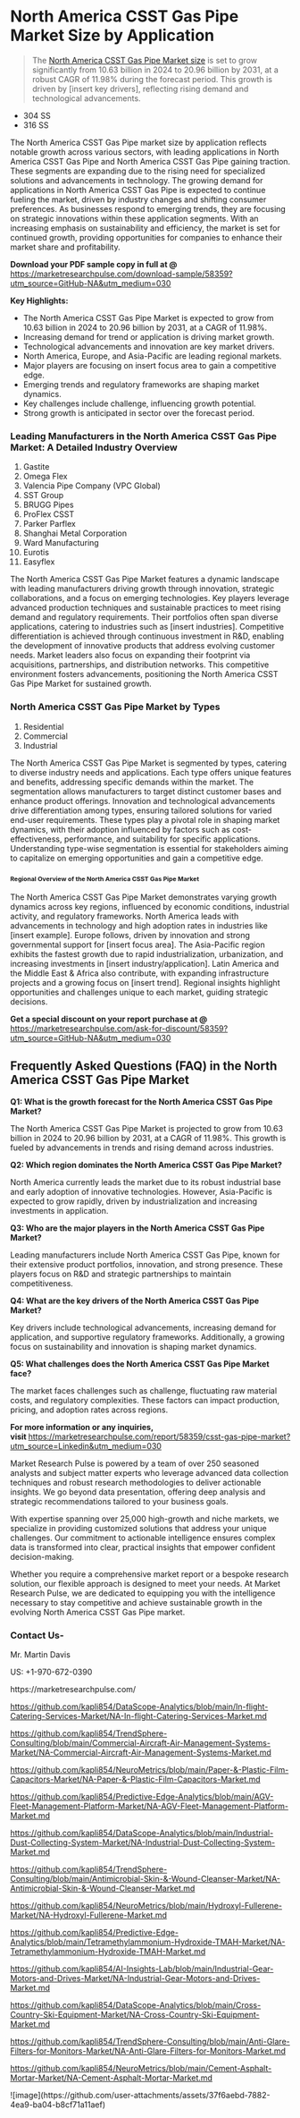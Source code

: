 <h1>North America CSST Gas Pipe Market&nbsp;Size by Application</h1><blockquote><p>The <a href="https://marketresearchpulse.com/download-sample/58359?utm_source=GitHub-NA&amp;utm_medium=030">North America CSST Gas Pipe Market size</a> is set to grow significantly from 10.63 billion in 2024 to 20.96 billion by 2031, at a robust CAGR of 11.98% during the forecast period. This growth is driven by [insert key drivers], reflecting rising demand and technological advancements.</p></blockquote><ul><li>304 SS<li> 316 SS</li></ul><p>The North America CSST Gas Pipe market size by application reflects notable growth across various sectors, with leading applications in North America CSST Gas Pipe and North America CSST Gas Pipe gaining traction. These segments are expanding due to the rising need for specialized solutions and advancements in technology. The growing demand for applications in North America CSST Gas Pipe is expected to continue fueling the market, driven by industry changes and shifting consumer preferences. As businesses respond to emerging trends, they are focusing on strategic innovations within these application segments. With an increasing emphasis on sustainability and efficiency, the market is set for continued growth, providing opportunities for companies to enhance their market share and profitability.</p><p><strong>Download your PDF sample copy in full at @ </strong><a href="https://marketresearchpulse.com/download-sample/58359?utm_source=GitHub-NA&amp;utm_medium=030">https://marketresearchpulse.com/download-sample/58359?utm_source=GitHub-NA&amp;utm_medium=030</a></p><p><strong>Key Highlights: </strong></p><ul><li>The North America CSST Gas Pipe Market is expected to grow from 10.63 billion in 2024 to 20.96 billion by 2031, at a CAGR of 11.98%.</li><li>Increasing demand for trend or application is driving market growth.</li><li>Technological advancements and innovation are key market drivers.</li><li>North America, Europe, and Asia-Pacific are leading regional markets.</li><li>Major players are focusing on insert focus area to gain a competitive edge.</li><li>Emerging trends and regulatory frameworks are shaping market dynamics.</li><li>Key challenges include challenge, influencing growth potential.</li><li>Strong growth is anticipated in sector over the forecast period.</li></ul><h3>Leading Manufacturers in the North America CSST Gas Pipe Market: A Detailed Industry Overview</h3><ol><li>Gastite</li><li>Omega Flex</li><li>Valencia Pipe Company (VPC Global)</li><li>SST Group</li><li>BRUGG Pipes</li><li>ProFlex CSST</li><li>Parker Parflex</li><li>Shanghai Metal Corporation</li><li>Ward Manufacturing</li><li>Eurotis</li><li>Easyflex</li></ol><div class="flex max-w-full flex-col flex-grow"><div class="min-h-8 text-message flex w-full flex-col items-end gap-2 whitespace-normal break-words [.text-message+&amp;]:mt-5" dir="auto" data-message-author-role="assistant" data-message-id="fd8432e4-4910-450d-b182-61b7bfb0a01f" data-message-model-slug="gpt-4o"><div class="flex w-full flex-col gap-1 empty:hidden first:pt-[3px]"><div class="markdown prose w-full break-words dark:prose-invert light"><p>The North America CSST Gas Pipe Market features a dynamic landscape with leading manufacturers driving growth through innovation, strategic collaborations, and a focus on emerging technologies. Key players leverage advanced production techniques and sustainable practices to meet rising demand and regulatory requirements. Their portfolios often span diverse applications, catering to industries such as [insert industries]. Competitive differentiation is achieved through continuous investment in R&amp;D, enabling the development of innovative products that address evolving customer needs. Market leaders also focus on expanding their footprint via acquisitions, partnerships, and distribution networks. This competitive environment fosters advancements, positioning the North America CSST Gas Pipe Market for sustained growth.</p></div></div></div></div><h3>North America CSST Gas Pipe Market by Types</h3><ol><li>Residential<li> Commercial<li> Industrial</li></ol><div class="flex max-w-full flex-col flex-grow"><div class="min-h-8 text-message flex w-full flex-col items-end gap-2 whitespace-normal break-words [.text-message+&amp;]:mt-5" dir="auto" data-message-author-role="assistant" data-message-id="084470be-0bb7-4664-bddf-5156b4f41249" data-message-model-slug="gpt-4o-mini"><div class="flex w-full flex-col gap-1 empty:hidden first:pt-[3px]"><div class="markdown prose w-full break-words dark:prose-invert light"><p>The North America CSST Gas Pipe Market is segmented by types, catering to diverse industry needs and applications. Each type offers unique features and benefits, addressing specific demands within the market. The segmentation allows manufacturers to target distinct customer bases and enhance product offerings. Innovation and technological advancements drive differentiation among types, ensuring tailored solutions for varied end-user requirements. These types play a pivotal role in shaping market dynamics, with their adoption influenced by factors such as cost-effectiveness, performance, and suitability for specific applications. Understanding type-wise segmentation is essential for stakeholders aiming to capitalize on emerging opportunities and gain a competitive edge.</p></div></div></div></div><h3><span style="font-size: 11px;">Regional Overview of the North America CSST Gas Pipe Market</span></h3><div class="flex max-w-full flex-col flex-grow"><div class="min-h-8 text-message flex w-full flex-col items-end gap-2 whitespace-normal break-words [.text-message+&amp;]:mt-5" dir="auto" data-message-author-role="assistant" data-message-id="e9038762-ce64-4e30-91c9-9bd413514231" data-message-model-slug="gpt-4o-mini"><div class="flex w-full flex-col gap-1 empty:hidden first:pt-[3px]"><div class="markdown prose w-full break-words dark:prose-invert light"><p>The North America CSST Gas Pipe Market demonstrates varying growth dynamics across key regions, influenced by economic conditions, industrial activity, and regulatory frameworks. North America leads with advancements in technology and high adoption rates in industries like [insert example]. Europe follows, driven by innovation and strong governmental support for [insert focus area]. The Asia-Pacific region exhibits the fastest growth due to rapid industrialization, urbanization, and increasing investments in [insert industry/application]. Latin America and the Middle East &amp; Africa also contribute, with expanding infrastructure projects and a growing focus on [insert trend]. Regional insights highlight opportunities and challenges unique to each market, guiding strategic decisions.</p></div></div></div></div><p><strong>Get a special discount on your report purchase at @ </strong><a href="https://marketresearchpulse.com/ask-for-discount/58359?utm_source=GitHub-NA&amp;utm_medium=030">https://marketresearchpulse.com/ask-for-discount/58359?utm_source=GitHub-NA&amp;utm_medium=030</a></p><h2>Frequently Asked Questions (FAQ) in the North America CSST Gas Pipe Market</h2><p><strong>Q1: What is the growth forecast for the North America CSST Gas Pipe Market?</strong></p><p>The North America CSST Gas Pipe Market is projected to grow from 10.63 billion in 2024 to 20.96 billion by 2031, at a CAGR of 11.98%. This growth is fueled by advancements in trends and rising demand across industries.</p><p><strong>Q2: Which region dominates the North America CSST Gas Pipe Market?</strong></p><p>North America currently leads the market due to its robust industrial base and early adoption of innovative technologies. However, Asia-Pacific is expected to grow rapidly, driven by industrialization and increasing investments in application.</p><p><strong>Q3: Who are the major players in the North America CSST Gas Pipe Market?</strong></p><p>Leading manufacturers include North America CSST Gas Pipe, known for their extensive product portfolios, innovation, and strong presence. These players focus on R&amp;D and strategic partnerships to maintain competitiveness.</p><p><strong>Q4: What are the key drivers of the North America CSST Gas Pipe Market?</strong></p><p>Key drivers include technological advancements, increasing demand for application, and supportive regulatory frameworks. Additionally, a growing focus on sustainability and innovation is shaping market dynamics.</p><p><strong>Q5: What challenges does the North America CSST Gas Pipe Market face?</strong></p><p>The market faces challenges such as challenge, fluctuating raw material costs, and regulatory complexities. These factors can impact production, pricing, and adoption rates across regions.</p><p><strong>For more information or any inquiries, visit&nbsp;</strong><a href="https://marketresearchpulse.com/report/58359/csst-gas-pipe-market?utm_source=Linkedin&utm_medium=030">https://marketresearchpulse.com/report/58359/csst-gas-pipe-market?utm_source=Linkedin&utm_medium=030</a></p><p>Market Research Pulse is powered by a team of over 250 seasoned analysts and subject matter experts who leverage advanced data collection techniques and robust research methodologies to deliver actionable insights. We go beyond data presentation, offering deep analysis and strategic recommendations tailored to your business goals.</p><p>With expertise spanning over 25,000 high-growth and niche markets, we specialize in providing customized solutions that address your unique challenges. Our commitment to actionable intelligence ensures complex data is transformed into clear, practical insights that empower confident decision-making.</p><p>Whether you require a comprehensive market report or a bespoke research solution, our flexible approach is designed to meet your needs. At Market Research Pulse, we are dedicated to equipping you with the intelligence necessary to stay competitive and achieve sustainable growth in the evolving North America CSST Gas Pipe market.</p><h3><strong>Contact Us-</strong></h3><p>Mr. Martin Davis</p><p>US: +1-970-672-0390</p><p>https://marketresearchpulse.com/</p><p><a href="https://github.com/kapli854/DataScope-Analytics/blob/main/In-flight-Catering-Services-Market/NA-In-flight-Catering-Services-Market.md">https://github.com/kapli854/DataScope-Analytics/blob/main/In-flight-Catering-Services-Market/NA-In-flight-Catering-Services-Market.md</a></p><p><a href="https://github.com/kapli854/TrendSphere-Consulting/blob/main/Commercial-Aircraft-Air-Management-Systems-Market/NA-Commercial-Aircraft-Air-Management-Systems-Market.md">https://github.com/kapli854/TrendSphere-Consulting/blob/main/Commercial-Aircraft-Air-Management-Systems-Market/NA-Commercial-Aircraft-Air-Management-Systems-Market.md</a></p><p><a href="https://github.com/kapli854/NeuroMetrics/blob/main/Paper-&-Plastic-Film-Capacitors-Market/NA-Paper-&-Plastic-Film-Capacitors-Market.md">https://github.com/kapli854/NeuroMetrics/blob/main/Paper-&-Plastic-Film-Capacitors-Market/NA-Paper-&-Plastic-Film-Capacitors-Market.md</a></p><p><a href="https://github.com/kapli854/Predictive-Edge-Analytics/blob/main/AGV-Fleet-Management-Platform-Market/NA-AGV-Fleet-Management-Platform-Market.md">https://github.com/kapli854/Predictive-Edge-Analytics/blob/main/AGV-Fleet-Management-Platform-Market/NA-AGV-Fleet-Management-Platform-Market.md</a></p><p><a href="https://github.com/kapli854/DataScope-Analytics/blob/main/Industrial-Dust-Collecting-System-Market/NA-Industrial-Dust-Collecting-System-Market.md">https://github.com/kapli854/DataScope-Analytics/blob/main/Industrial-Dust-Collecting-System-Market/NA-Industrial-Dust-Collecting-System-Market.md</a></p><p><a href="https://github.com/kapli854/TrendSphere-Consulting/blob/main/Antimicrobial-Skin-&-Wound-Cleanser-Market/NA-Antimicrobial-Skin-&-Wound-Cleanser-Market.md">https://github.com/kapli854/TrendSphere-Consulting/blob/main/Antimicrobial-Skin-&-Wound-Cleanser-Market/NA-Antimicrobial-Skin-&-Wound-Cleanser-Market.md</a></p><p><a href="https://github.com/kapli854/NeuroMetrics/blob/main/Hydroxyl-Fullerene-Market/NA-Hydroxyl-Fullerene-Market.md">https://github.com/kapli854/NeuroMetrics/blob/main/Hydroxyl-Fullerene-Market/NA-Hydroxyl-Fullerene-Market.md</a></p><p><a href="https://github.com/kapli854/Predictive-Edge-Analytics/blob/main/Tetramethylammonium-Hydroxide-TMAH-Market/NA-Tetramethylammonium-Hydroxide-TMAH-Market.md">https://github.com/kapli854/Predictive-Edge-Analytics/blob/main/Tetramethylammonium-Hydroxide-TMAH-Market/NA-Tetramethylammonium-Hydroxide-TMAH-Market.md</a></p><p><a href="https://github.com/kapli854/AI-Insights-Lab/blob/main/Industrial-Gear-Motors-and-Drives-Market/NA-Industrial-Gear-Motors-and-Drives-Market.md">https://github.com/kapli854/AI-Insights-Lab/blob/main/Industrial-Gear-Motors-and-Drives-Market/NA-Industrial-Gear-Motors-and-Drives-Market.md</a></p><p><a href="https://github.com/kapli854/DataScope-Analytics/blob/main/Cross-Country-Ski-Equipment-Market/NA-Cross-Country-Ski-Equipment-Market.md">https://github.com/kapli854/DataScope-Analytics/blob/main/Cross-Country-Ski-Equipment-Market/NA-Cross-Country-Ski-Equipment-Market.md</a></p><p><a href="https://github.com/kapli854/TrendSphere-Consulting/blob/main/Anti-Glare-Filters-for-Monitors-Market/NA-Anti-Glare-Filters-for-Monitors-Market.md">https://github.com/kapli854/TrendSphere-Consulting/blob/main/Anti-Glare-Filters-for-Monitors-Market/NA-Anti-Glare-Filters-for-Monitors-Market.md</a></p><p><a href="https://github.com/kapli854/NeuroMetrics/blob/main/Cement-Asphalt-Mortar-Market/NA-Cement-Asphalt-Mortar-Market.md">https://github.com/kapli854/NeuroMetrics/blob/main/Cement-Asphalt-Mortar-Market/NA-Cement-Asphalt-Mortar-Market.md</a></p>
![image](https://github.com/user-attachments/assets/37f6aebd-7882-4ea9-ba04-b8cf71a11aef)
